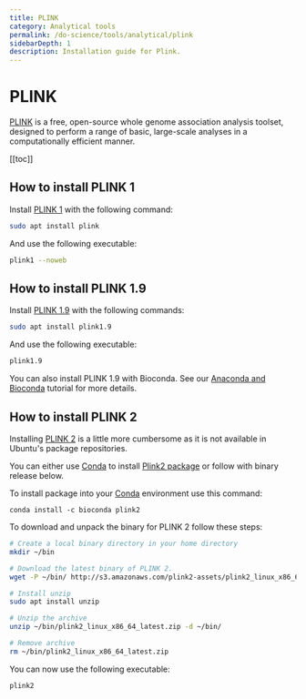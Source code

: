 ```yaml
---
title: PLINK
category: Analytical tools
permalink: /do-science/tools/analytical/plink
sidebarDepth: 1
description: Installation guide for Plink.
---
```


# PLINK

[PLINK](http://zzz.bwh.harvard.edu/plink/) is a free, open-source whole genome association analysis toolset, designed to perform a range of basic, large-scale analyses in a computationally efficient manner.

[[toc]]

## How to install PLINK 1

Install [PLINK 1](http://zzz.bwh.harvard.edu/plink/) with the following command:

```bash
sudo apt install plink
```

And use the following executable:

```bash
plink1 --noweb
```

## How to install PLINK 1.9

Install [PLINK 1.9](https://www.cog-genomics.org/plink/1.9/) with the following commands:

```bash
sudo apt install plink1.9
```

And use the following executable:

```bash
plink1.9
```

You can also install PLINK 1.9 with Bioconda.
See our [Anaconda and Bioconda](conda) tutorial for more details.

## How to install PLINK 2

Installing [PLINK 2](https://www.cog-genomics.org/plink/2.0/) is a little more cumbersome
as it is not available in Ubuntu's package repositories.

You can either use [Conda](/do-science/tools/analytical/conda/)
to install [Plink2 package](https://anaconda.org/bioconda/plink2) or follow with binary release below.

To install package into your [Conda](/do-science/tools/analytical/conda/)
environment use this command:
```
conda install -c bioconda plink2
```

To download and unpack the binary for PLINK 2 follow these steps:

```bash
# Create a local binary directory in your home directory
mkdir ~/bin

# Download the latest binary of PLINK 2.
wget -P ~/bin/ http://s3.amazonaws.com/plink2-assets/plink2_linux_x86_64_latest.zip

# Install unzip
sudo apt install unzip

# Unzip the archive
unzip ~/bin/plink2_linux_x86_64_latest.zip -d ~/bin/

# Remove archive
rm ~/bin/plink2_linux_x86_64_latest.zip
```

You can now use the following executable:

```bash
plink2
```
